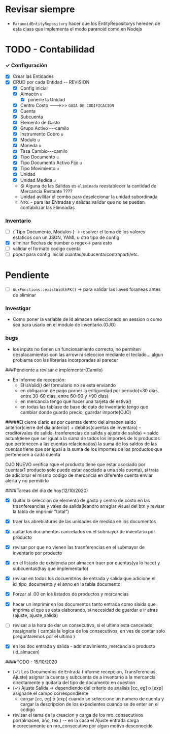 # Revisar siempre
- `ParanoidEntityRepository` hacer que los EntityRepositorys hereden de esta class que implementa el modo paranoid como en Nodejs
# TODO - Contabilidad
### ✓ Configuración
- [x] Crear las Entidades
- [x] CRUD por cada Entidad -- REVISION
    - [x] Config inicial 
    - [x] Almacén `u` 
        - [x] ponerle la Unidad
    - [x] Centro Costo --->>> `GUIA DE CODIFICACION` 
    - [x] Cuenta 
    - [x] Subcuenta
    - [x] Elemento de Gasto 
    - [x] Grupo Activo ---camilo
    - [x] Instrumento Cobro `u`
    - [x] Modulo `u`
    - [x] Moneda `u`    
    - [x] Tasa Cambio---camilo
    - [x] Tipo Documento `u`
    - [x] Tipo Documento Activo Fijo `u`
    - [x] Tipo Movimiento `u`
    - [x] Unidad
    - [x] Unidad Medida `u`
    
    - Si Alguna de las Salidas es `eliminada` reestablecer la cantidad de Mercancia Restante ????
    - Unidad avilitar el combo para deselccionar la unidad subordinada
    - Nro. - para las ENtradas y salidas validar que no se puedan contabilizar las Elimnadas

### Inventario
- [ ] { Tipo Documento, Modulos } -> resolver el tema de los valores estaticos con un JSON, YAML u otro tipo de config
- [x] eliminar flechas de number o regex-> para esto
- [ ] validar el formato codigo cuenta
- [ ] poput para config inicial cuantas/subucenta/contraparti/etc.
# Pendiente
- [ ]  `AuxFunctions::existWidthFK()` -> para validar las llaves foraneas antes de eliminar

### Investigar
- Como poner la variable de Id almacen seleccionado en session o como sea para usarlo en el modulo de inventario.(OJO)

### bugs
- los inputs no tienen un funcionamiento correcto, no permiten desplacamientos con las 
arrow ni seleccion mediante el teclado... algun problema con las librerias incorporadas al parecer

###Pendiente a revisar e implementar(Camilo)
- En Informe de recepción:
    - El isValid() del formulario no se esta enviando
    - en obligacion de pago porner la entiguedad por periodo(<30 dias, entre 30-60 dias, entre 60-90 y >90 dias)
    - en mercancia tengo que hacer una tarjeta de estiva()
    - en todas las tablase de base de dato de inventario tengo que cambiar donde guardo precio, guardar importe(OJO)
    
#####El cierre diario es por cuentas dentro del almacen
saldo anterior(cierre del dia anterior) + debitos(cuentas de inventaro) - credito(vales de salida, tranferencias de salida y ajuste de salida) = saldo actual(tiene que ser igual a la suma de todos los importes de ls productos que pertenecen a las cuentas  relacionadas)
la suma de los saldos de las cuentas tiene que ser igual a la suma de los importes de los productos que pertenecen a cada cuenta

OJO NUEVO
verifica rque el producto tiene que estar asociado por cuentas(1 producto solo puede estar asociado a una sola cuenta), si trata de adicionar el mismo codigo de mercancia en diferente cuenta enviar alerta y no permitirlo


####Tareas del dia de hoy(12/10/2020)
- [x] Quitar la seleccion de elemento de gasto y centro de costo en las trasnfereancias y vales de salida(leandro arreglar visual del btn y revisar la tabla de imprimir "total")
- [x] traer las abrebiaturas de las unidades de medida en los documentos
- [x] quitar los documentos cancelados en el submayor de inventario por producto
- [x] revisar por que no vienen las trasnferencias en el submayor de inventario por producto
- [x] en el listado de existencia por almacen traer por cuentas(ya lo hace) y subcuentas(hay que implementarlo)

- [x] revisar en todos los docuemtnos de entrada y salida que adicione el id_tipo_documento y el 
        anno en la tabla documento
- [x] Forzar al .00 en los listados de productos y mercancias
- [x] hacer un imprimir en los documentos tanto entrada como slaida que imprima el que se 
        esta elaborando, si necesidad de guardar e ir atras
        (ajuste, ajuste_salida)
- [ ] revisar a la hora de dar un consecutivo, si el ultimo esta cancelado, 
        reasignarlo ( cambia la logica de los consecutivos, en ves de contar 
        solo preguntaremos por el ultimo )
- [x] en los doc entrada y salida - add movimiento_mercancia o producto (id_almacen)

####TODO - 15/10/2020
- (✓) Los Documentos de Entrada (Informe recepcion, Transferencias, Ajuste) asignar la cuenta y subcuenta de a
inventario a la mercancia directamente y quitarla del tipo de documento en cuestion
- (✓) Ajuste Salida -> dependiendo del criterio de analisis [cc, eg] o [exp] asignarle el campo correspondiente
    - cargar [cc, eg] o [exp] cuando se seleccione un numero de cuenta y cargar la descripcion de
    los expedientes cuando se de enter en el codigo
- revisar el tema de la creacion y carga de los nro_consecutivos por(almacen, año, tex.) --
en la casa el Ajuste entrada carga
incorectamente un nro_consecutivo por algun motivo desconocido 